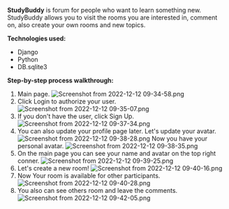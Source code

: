 **StudyBuddy** is forum for people who want to learn something new.
StudyBuddy allows you to visit the rooms you are interested in, comment on,
also create your own rooms and new topics.

**Technologies used:**
 - Django
 - Python
 - DB.sqlite3

**Step-by-step process walkthrough:**
1. Main page.
![Screenshot from 2022-12-12 09-34-58.png](..%2F..%2FPictures%2FScreenshot%20from%202022-12-12%2009-34-58.png)
2. Click Login to authorize your user.
![Screenshot from 2022-12-12 09-35-07.png](..%2F..%2FPictures%2FScreenshot%20from%202022-12-12%2009-35-07.png)
3. If you don't have the user, click Sign Up.
![Screenshot from 2022-12-12 09-37-34.png](..%2F..%2FPictures%2FScreenshot%20from%202022-12-12%2009-37-34.png)
4. You can also update your profile page later. Let's update your avatar.
![Screenshot from 2022-12-12 09-38-28.png](..%2F..%2FPictures%2FScreenshot%20from%202022-12-12%2009-38-28.png)
Now you have your personal avatar.
![Screenshot from 2022-12-12 09-38-35.png](..%2F..%2FPictures%2FScreenshot%20from%202022-12-12%2009-38-35.png)
5. On the main page you can see your name and avatar on the top right conner.
![Screenshot from 2022-12-12 09-39-25.png](..%2F..%2FPictures%2FScreenshot%20from%202022-12-12%2009-39-25.png)
6. Let's create a new room!
![Screenshot from 2022-12-12 09-40-16.png](..%2F..%2FPictures%2FScreenshot%20from%202022-12-12%2009-40-16.png)
7. Now Your room is available for other participants.
![Screenshot from 2022-12-12 09-40-28.png](..%2F..%2FPictures%2FScreenshot%20from%202022-12-12%2009-40-28.png)
8. You also can see others room and leave the comments.
![Screenshot from 2022-12-12 09-42-05.png](..%2F..%2FPictures%2FScreenshot%20from%202022-12-12%2009-42-05.png)